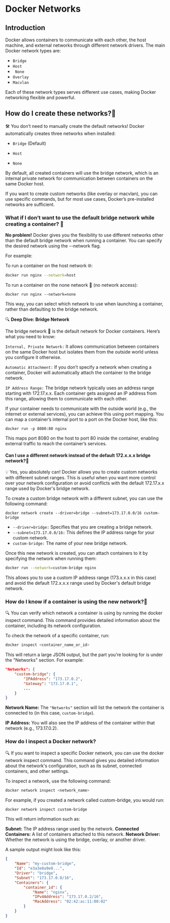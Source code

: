 # Docker Networks

## Introduction

Docker allows containers to communicate with each other, the host machine, and external networks through different network drivers. The main Docker network types are:

- `Bridge`
- `Host`
- ` None`
- `Overlay`
- `Macvlan`

Each of these network types serves different use cases, making Docker networking flexible and powerful.

## How do I create these networks?🤔 
🛠️ You don’t need to manually create the default networks! Docker automatically creates three networks when installed:

- `Bridge` (Default)

- `Host`

- `None`

By default, all created containers will use the bridge network, which is an internal private network for communication between containers on the same Docker host.

If you want to create custom networks (like overlay or macvlan), you can use specific commands, but for most use cases, Docker’s pre-installed networks are sufficient.

### What if I don’t want to use the default bridge network while creating a container? 🤔 
**No problem!** Docker gives you the flexibility to use different networks other than the default bridge network when running a container. You can specify the desired network using the --network flag.

For example:

To run a container on the host network 🌐:

```bash
docker run nginx --network=host
```
To run a container on the none network 🚫 (no network access):
```
docker run nginx --network=none
```
This way, you can select which network to use when launching a container, rather than defaulting to the bridge network.

🔍 **Deep Dive: Bridge Network**

The bridge network 🌉 is the default network for Docker containers. Here’s what you need to know:

`Internal, Private Network:` It allows communication between containers on the same Docker host but isolates them from the outside world unless you configure it otherwise.

`Automatic Attachment:` If you don’t specify a network when creating a container, Docker will automatically attach the container to the bridge network.

`IP Address Range:` The bridge network typically uses an address range starting with 172.17.x.x. Each container gets assigned an IP address from this range, allowing them to communicate with each other.

If your container needs to communicate with the outside world (e.g., the internet or external services), you can achieve this using port mapping. You can map a container’s internal port to a port on the Docker host, like this:

```
docker run -p 8080:80 nginx
```

This maps port 8080 on the host to port 80 inside the container, enabling external traffic to reach the container’s services.

#### Can I use a different network instead of the default 172.x.x.x bridge network?🤔
💡 Yes, you absolutely can! Docker allows you to create custom networks with different subnet ranges. This is useful when you want more control over your network configuration or avoid conflicts with the default 172.17.x.x range used by Docker's bridge network.

To create a custom bridge network with a different subnet, you can use the following command:

```
docker network create --driver=bridge --subnet=173.17.0.0/16 custom-bridge
```

- `--driver=bridge:` Specifies that you are creating a bridge network.
- `--subnet=173.17.0.0/16:` This defines the IP address range for your custom network.
- `custom-bridge:` The name of your new bridge network.

Once this new network is created, you can attach containers to it by specifying the network when running them:
```bash
docker run --network=custom-bridge nginx
```
This allows you to use a custom IP address range (173.x.x.x in this case) and avoid the default 172.x.x.x range used by Docker's default bridge network.

### How do I know if a container is using the new network?🤔
🔍 You can verify which network a container is using by running the docker inspect command. This command provides detailed information about the container, including its network configuration.

To check the network of a specific container, run:

```bash
docker inspect <container_name_or_id>
```
This will return a large JSON output, but the part you’re looking for is under the "Networks" section. For example:

```json
"Networks": {
    "custom-bridge": {
        "IPAddress": "173.17.0.2",
        "Gateway": "173.17.0.1",
        ...
    }
}
```

**Network Name:** The `"Networks"` section will list the network the container is connected to (in this case, `custom-bridge`).

**IP Address:** You will also see the IP address of the container within that network (e.g., 173.17.0.2).

### How do I inspect a Docker network?
🔍 If you want to inspect a specific Docker network, you can use the docker network inspect command. This command gives you detailed information about the network's configuration, such as its subnet, connected containers, and other settings.

To inspect a network, use the following command:

```bash
docker network inspect <network_name>
```
For example, if you created a network called custom-bridge, you would run:

```bash
docker network inspect custom-bridge
```

This will return information such as:

**Subnet:** The IP address range used by the network.
**Connected Containers:** A list of containers attached to this network.
**Network Driver:** Whether the network is using the bridge, overlay, or another driver.

A sample output might look like this:

```json
{
    "Name": "my-custom-bridge",
    "Id": "e3a3e8a9e0...",
    "Driver": "bridge",
    "Subnet": "173.17.0.0/16",
    "Containers": {
        "container_id": {
            "Name": "nginx",
            "IPv4Address": "173.17.0.2/16",
            "MacAddress": "02:42:ac:11:00:02"
        }
    }
}
```


